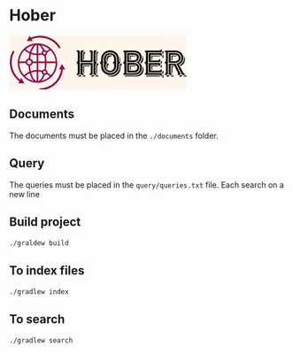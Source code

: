 # Hober

![](misc/logo.png)

## Documents

The documents must be placed in the `./documents` folder.

## Query

The queries must be placed in the `query/queries.txt` file. Each search on a new line

## Build project

```
./graldew build
```

## To index files

```
./gradlew index
```

## To search

```
./gradlew search 
```

